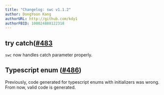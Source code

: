```yaml
---
title: "Changelog: swc v1.1.2"
author: DongYoon Kang
authorURL: http://github.com/kdy1
authorFBID: 100024888122318
---
```


## try catch([#483](https://github.com/swc-project/swc/issues/483)

`swc` now handles catch parameter properly.

## Typescript enum ([#486](https://github.com/swc-project/swc/issues/486))

Previously, code generated for typescript enums with initializers was wrong.
From now, valid code is generated.
